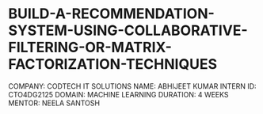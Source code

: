 # BUILD-A-RECOMMENDATION-SYSTEM-USING-COLLABORATIVE-FILTERING-OR-MATRIX-FACTORIZATION-TECHNIQUES
COMPANY: CODTECH IT SOLUTIONS
NAME: ABHIJEET KUMAR
INTERN ID: CTO4DG2125
DOMAIN: MACHINE LEARNING
DURATION: 4 WEEKS
MENTOR: NEELA SANTOSH
